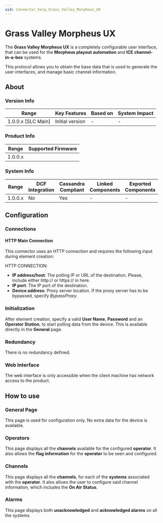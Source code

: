 ```yaml
---
uid: Connector_help_Grass_Valley_Morpheus_UX
---
```


# Grass Valley Morpheus UX

The **Grass Valley Morpheus UX** is a completely configurable user interface, that can be used for the **Morpheus playout automation** and **ICE channel-in-a-box** systems.

This protocol allows you to obtain the base data that is used to generate the user interfaces, and manage basic channel information.

## About

### Version Info

| Range                | Key Features     | Based on     | System Impact     |
|----------------------|------------------|--------------|-------------------|
| 1.0.0.x \[SLC Main\] | Initial version  | \-           | \-                |

### Product Info

| Range     | Supported Firmware     |
|-----------|------------------------|
| 1.0.0.x   |                        |

### System Info

| Range     | DCF Integration     | Cassandra Compliant     | Linked Components     | Exported Components     |
|-----------|---------------------|-------------------------|-----------------------|-------------------------|
| 1.0.0.x   | No                  | Yes                     | \-                    | \-                      |

## Configuration

### Connections

#### HTTP Main Connection

This connector uses an HTTP connection and requires the following input during element creation:

HTTP CONNECTION:

- **IP address/host**: The polling IP or URL of the destination. Please, include either http:// or https:// in here.
- **IP port**: The IP port of the destination.
- **Device address**: Proxy server location. If the proxy server has to be bypassed, specify *BypassProxy*.

### Initialization

After element creation, specify a valid **User Name**, **Password** and an **Operator Station**, to start polling data from the device. This is available directly in the **General** page.

### Redundancy

There is no redundancy defined.

### Web Interface

The web interface is only accessible when the client machine has network access to the product.

## How to use

### General Page

This page is used for configuration only. No extra data for the device is available.

### Operators

This page displays all the **channels** available for the configured **operator**. It also allows the **flag information** for the **operator** to be seen and configured.

### Channels

This page displays all the **channels**, for each of the **systems** associated with the **operator**. It also allows the user to configure said channel information, which includes the **On Air Status**.

### Alarms

This page displays both **unacknowledged** and **acknowledged alarms** on all the systems.
